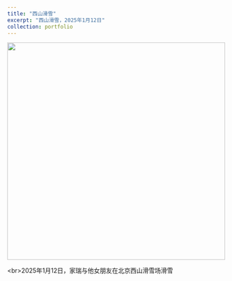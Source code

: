 ```yaml
---
title: "西山滑雪"
excerpt: "西山滑雪，2025年1月12日"
collection: portfolio
---
```


<img src='/images/xishanhuaxue.jpg' width='500px' height='auto'>

<br\>2025年1月12日，家瑞与他女朋友在北京西山滑雪场滑雪
